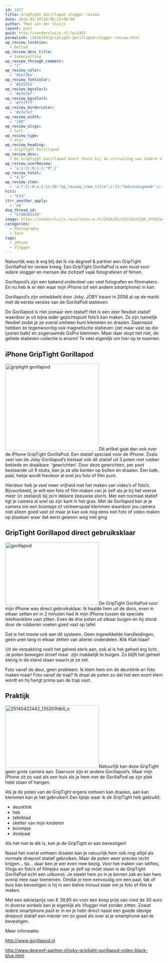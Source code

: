 ```yaml
---
id: 2457
title: GripTight Gorillapod vlogger review
date: 2016-03-10T20:06:21+00:00
author: Theo van der Sluijs
layout: post
guid: http://vandersluijs.nl/?p=2457
permalink: /2016/03/griptight-gorillapod-vlogger-review.html
wp_review_location:
  - bottom
wp_review_desc_title:
  - Samenvatting
wp_review_through_comment:
  - "1"
wp_review_color:
  - '#1e73be'
wp_review_fontcolor:
  - '#555555'
wp_review_bgcolor1:
  - '#e7e7e7'
wp_review_bgcolor2:
  - '#ffffff'
wp_review_bordercolor:
  - '#e7e7e7'
wp_review_width:
  - "100"
wp_review_align:
  - left
wp_review_type:
  - star
wp_review_heading:
  - GripTight Gorillapod
wp_review_desc:
  - De GripTight Gorillapod hoort thuis bij de uitrusting van iedere vlogger. Hij is superhandig om even met je iphone of andere smartphone vanaf een vast punt een shot te nemen. Voor de prijs hoef je het niet te laten. Ook al zijn de poten wat kort (hadden iets langer gemogen) kan je hem bijna moeiteloos overal aan bevestigen.
wp_review_userReview:
  - 'a:1:{i:0;s:1:"0";}'
wp_review_total:
  - "4.9"
wp_review_item:
  - 'a:7:{i:0;a:2:{s:20:"wp_review_item_title";s:13:"Gebruiksgemak";s:19:"wp_review_item_star";s:1:"5";}i:1;a:2:{s:20:"wp_review_item_title";s:9:"Kwaliteit";s:19:"wp_review_item_star";s:1:"5";}i:2;a:2:{s:20:"wp_review_item_title";s:12:"Degelijkheid";s:19:"wp_review_item_star";s:1:"5";}i:3;a:2:{s:20:"wp_review_item_title";s:13:"Mogelijkheden";s:19:"wp_review_item_star";s:1:"4";}i:4;a:2:{s:20:"wp_review_item_title";s:6:"Design";s:19:"wp_review_item_star";s:1:"5";}i:5;a:2:{s:20:"wp_review_item_title";s:8:"Afmeting";s:19:"wp_review_item_star";s:1:"5";}i:6;a:2:{s:20:"wp_review_item_title";s:5:"Prijs";s:19:"wp_review_item_star";s:1:"5";}}'
hits:
  - "633"
itrr_another_apply:
  - 'no'
dsq_thread_id:
  - "5740303139"
image: https://vandersluijs.resultants-e.nl/2016/02/25232433286_0f602ac9f5_o-e1457639810425-825x465.jpg
categories:
  - Photography
  - Tech
tags:
  - iPhone
  - Vloggen
---
```

Natuurlijk was ik erg blij dat ik via degreef & partner een GripTight GorillaPod ter review kreeg. Een GripTight GorillaPod is een must voor iedere vlogger en mensen die zichzelf vaak fotograferen of filmen.

Gorillapod’s zijn een bekend onderdeel van veel fotografen en filmmakers. En nu heb ik er één waar mijn iPhone (of een andere smartphone) in kan.
  
<!--more-->


  
Gorillapod’s zijn ontwikkeld door Joby. JOBY kwam in 2006 al op de markt met de eerste versies van de GorillaPod statieven.

De Gorillapod is niet zomaar een statief! Het is een zeer flexibel statief waardoor je uit bijna ieder gezichtspunt foto’s kan maken. Ze zijn namelijk flexibel zodat je ze overal omheen kunt klemmen en draaien. Daarnaast hebben ze tegenwoordig ook magnetische statieven (zet maar vast op die ijzeren balk) en zogenaamde GoPro klemmen. Maar daar stopt het niet, de gehele statieven collectie is enorm! Te veel eigenlijk om hier op te noemen.

## **iPhone GripTight Gorillapod**

<img class="alignleft wp-image-2600 size-medium" title="griptight gorillapod" src="https://vandersluijs.resultants-e.nl/2016/02/25140419252_e5ba24a009_o-e1457639952406-300x278.jpg" alt="griptight gorillapod" width="300" height="278" srcset="https://vandersluijs.resultants-e.nl/2016/02/25140419252_e5ba24a009_o-e1457639952406-300x278.jpg 300w, https://vandersluijs.resultants-e.nl/2016/02/25140419252_e5ba24a009_o-e1457639952406-768x712.jpg 768w, https://vandersluijs.resultants-e.nl/2016/02/25140419252_e5ba24a009_o-e1457639952406.jpg 837w" sizes="(max-width: 300px) 100vw, 300px" />Dit artikel gaat dan ook over de iPhone GripTight GorillaPod. Een statief speciaal voor de iPhone. Zoals veel van de Joby Gorillapod’s bestaat ook dit statief uit 3 poten met rubber beklede en draaibare  ‘gewrichten’. Door deze gewrichten, per poot bestaande uit 9 stuks, kan je ze alle kanten op buiten en draaien. Een balk, paal, hekje wordt hierdoor al snel jou foto of film punt.

Hierdoor heb je veel meer vrijheid met het maken van video’s of foto’s. Bijvoorbeeld, je wilt een foto of film maken van je zelf als je bij het veerse meer (in zeeland) bij zo’n lekkere zeeuwse storm. Met een normaal statief ligt je camera al snel op zijn kant in het gras. Met de Gorilapod kan je je camera om een boompje of verkeerspaal klemmen waardoor jou camera niet alleen goed vast zit maar je kan ook nog eens een foto of video maken op plaatsen waar dat eerst gewoon weg niet ging.

## **GripTight Gorillapod direct gebruiksklaar**

<img class="alignright size-medium wp-image-2609" src="https://vandersluijs.resultants-e.nl/2016/02/25258730725_e69c8a6a3e_o-300x200.jpg" alt="gorillapod" width="300" height="200" srcset="https://vandersluijs.resultants-e.nl/2016/02/25258730725_e69c8a6a3e_o-300x200.jpg 300w, https://vandersluijs.resultants-e.nl/2016/02/25258730725_e69c8a6a3e_o-768x512.jpg 768w, https://vandersluijs.resultants-e.nl/2016/02/25258730725_e69c8a6a3e_o-1024x683.jpg 1024w, https://vandersluijs.resultants-e.nl/2016/02/25258730725_e69c8a6a3e_o.jpg 1200w" sizes="(max-width: 300px) 100vw, 300px" />De GripTight GorillaPod voor mijn iPhone was direct gebruiksklaar. Ik haalde hem uit de doos, even in elkaar zetten en in 2 minuten had ik mijn iPhone tussen de speciale telefoonklem vast zitten. Even de drie poten uit elkaar buigen en hij stond door de rubberen voeten goed vast op tafel.

Dat is het mooie ook aan dit systeem. Geen ingewikkelde handleidingen, geen uren lang in elkaar zetten van allerlei onderdelen. Klik Klak klaar!

Uit de verpakking voelt het geheel sterk aan, ook al is het geheel erg licht. Je poten bewegen stroef maar  zijn makkelijk te buigen. Zo blijft het geheel stevig in de stand staan waarin je ze zet.

Foto vanaf de deur, geen probleem. Ik klem hem om de deurklink en foto maken maar! Foto vanaf de trap? Ik draai de poten zo dat het een soort klem wordt en hij hangt prima aan de trap vast.

## Praktijk

<img class="size-medium wp-image-2601 alignright" src="https://vandersluijs.resultants-e.nl/2016/02/25140422442_135261fdb0_o-300x200.jpg" alt="25140422442_135261fdb0_o" width="300" height="200" srcset="https://vandersluijs.resultants-e.nl/2016/02/25140422442_135261fdb0_o-300x200.jpg 300w, https://vandersluijs.resultants-e.nl/2016/02/25140422442_135261fdb0_o-768x512.jpg 768w, https://vandersluijs.resultants-e.nl/2016/02/25140422442_135261fdb0_o-1024x683.jpg 1024w, https://vandersluijs.resultants-e.nl/2016/02/25140422442_135261fdb0_o.jpg 1200w" sizes="(max-width: 300px) 100vw, 300px" />Natuurlijk kan deze GripTight geen grote camera aan. Daarvoor zijn er andere Gorillapod’s. Maar mijn iPhone zit zo vast als een huis als je hem met de GorillaPod op zijn plek hebt staan of hangen.

Als je de poten van de GripTight ergens omheen kan draaien, aan kan klemmen kan je het gebruiken! Een lijstje waar ik de GripTight heb gebruikt:

  * deurklink
  * hek
  * tafelblad
  * skelter van mijn kinderen
  * boompje
  * doelpaal

Als het niet te dik is, kan je de GripTight er aan bevestigen!

Naast het overal omheen draaien kan je natuurlijk hem ook nog altijd als normale driepoot statief gebruiken. Maar de poten weer precies recht krijgen… tja… daar ben je wel even mee bezig. Voor het maken van selfies, Vlogs en foto’s of filmpjes waar je zelf op moet staan is de GripTight GorillaPod echt een uitkomst. Je steekt hem zo in je binnen zak en kan hem overal mee naar toenemen. Omdat je hem eenvoudig om een paal, tak of buis kan bevestigen is hij in een kleine minuut klaar om je foto of film te maken.

Met een adviesprijs van € 39,95 en voor een koop prijs van rond de 30 euro in diverse winkels kan je eigenlijk als Vlogger niet zonder zitten. Zowat iedere smartphone past er in en je hebt direct naast een goede stevige driepoot statief een manier om zo goed als over al je smartphone aan te bevestigen.

Meer informatie:

<http://www.gorillapod.nl>

<http://www.degreef-partner.nl/joby-griptight-gorillapod-video-black-blue.html>

